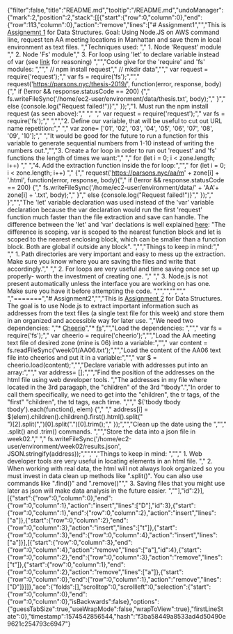 {"filter":false,"title":"README.md","tooltip":"/README.md","undoManager":{"mark":2,"position":2,"stack":[[{"start":{"row":0,"column":0},"end":{"row":113,"column":0},"action":"remove","lines":["# Assignment1","","This is [Assignemnt 1](https://github.com/visualizedata/data-structures/blob/master/weekly_assignment_01.md) for Data Structures. Goal: Using Node.JS on AWS command line, request ten AA meeting locations in Manhattan and save them in local environment as text files. ","Techniques used: ","         1. Node 'Request' module ","         2. Node 'Fs' module","         3. For loop using 'let' to declare variable instead of var (see [link](https://stackoverflow.com/questions/762011/whats-the-difference-between-using-let-and-var) for reasoning)                             ","","Code give for the 'require' and 'fs' modules: ","","         // npm install request","         // mkdir data","","         var request = require('request');","         var fs = require('fs');","","         request('https://parsons.nyc/thesis-2019/', function(error, response, body){","             if (!error && response.statusCode == 200) {","                 fs.writeFileSync('/home/ec2-user/environment/data/thesis.txt', body);","             }","             else {console.log(\"Request failed!\")}","         });","1. Must run the npm install request (as seen above):","         ","         ","         var request = require('request');","         var fs = require('fs');","        ","","2. Define our variable, that will be useful to cut out URL name repetition:","         ","         var zone= ['01', '02', '03', '04', '05', '06', '07', '08', '09', '10'];","         ","It would be good for the future to run a function for this variable to generate sequential numbers from 1-10 instead of writing the numbers out.","","3. Create a for loop in order to run out 'request' and 'fs' functions the length of times we want:","         ","         for  (let i = 0; i < zone.length; i++) "," ","4. Add the extraction function inside the for loop:","","         for  (let i = 0; i < zone.length; i++) ","         {","           request('https://parsons.nyc/aa/m' + zone[i] + '.html', function(error, response, body){","             if (!error && response.statusCode == 200) {","                 fs.writeFileSync('/home/ec2-user/environment/data/' + 'AA'+ zone[i] + '.txt', body);","             }","             else {console.log(\"Request failed!\")}","           });","         }","","The 'let' variable declaration was used instead of the 'var' variable declaration because the var declaration would run the first 'request' function much faster than the file extraction and save can handle. The difference between the 'let' and 'var' declations is well explained [here](https://stackoverflow.com/questions/762011/whats-the-difference-between-using-let-and-var): \"The difference is scoping. var is scoped to the nearest function block and let is scoped to the nearest enclosing block, which can be smaller than a function block. Both are global if outside any block\". ","","Things to keep in mind:","         ","         1. Path directories are very important and easy to mess up the extraction. Make sure you know where you are saving            the files and write that accordingly.","         ","         2. For loops are very useful and time saving once set up properly- worth the investment of creating one. ","         ","         3. Node.js is not present automatically unless the interface you are working on has one. Make sure you have it before attempting the code. ","","","","","  ","=======","# Assignment2","","This is [Assignment 2](https://github.com/visualizedata/data-structures/blob/master/weekly_assignment_02.md) for Data Structures. The goal is to use Node.js to extract important information such as addresses from the text files (a single text file for this week) and store them in an organized and accessible way for later use. ","We need two dependencies: ","* [Cheerio](https://www.npmjs.com/package/cheerio)","* [fs](https://nodejs.org/api/fs.html)","","Load the dependencies: ","","    var fs = require('fs');","    var cheerio = require('cheerio');","","Load the AA meeting text file of desired zone (mine is 06) into a variable:","","    var content = fs.readFileSync('week01/AA06.txt');","","Load the content of the AA06 text file into cheerios and put it in a variable:","","    var $ = cheerio.load(content);","","Declare variable with addresses put into an array:","","    var address= [];","","Find the position of the addresses on the html file using web developer tools. ","The addresses in my file where located in the 3rd paragaph, the \"children\" of the 3rd \"tbody\".","In order to call them specifically, we need to get into the \"children\", the tr tags, of the \"first\" \"children\", the td tags, each time. ","","     $('tbody tbody tbody').each(function(i, elem) {","    ","    address[i] = $(elem).children().children().first().html().split(\"<br>\")[2].split(\",\")[0].split(\".\")[0].trim();","    });","","Clean up the date using the ","","      .split() and .trim() commands. ","","Store the data into a json file in week02.","  ","    fs.writeFileSync('/home/ec2-user/environment/week02/results.json', JSON.stringify(address));","","","Things to keep in mind: ","","    1. Web developer tools are very useful in locating elements in an html file. ","    2. When working with real data, the html will not always look organized so you must invest in data clean up methods like \".split()\". You can also use commands like \".find()\" and \".remove()\"","    3. Saving files that you might use later as json will make data analysis in the future easier. ",""],"id":2}],[{"start":{"row":0,"column":0},"end":{"row":0,"column":1},"action":"insert","lines":["D"],"id":3},{"start":{"row":0,"column":1},"end":{"row":0,"column":2},"action":"insert","lines":["a"]},{"start":{"row":0,"column":2},"end":{"row":0,"column":3},"action":"insert","lines":["t"]},{"start":{"row":0,"column":3},"end":{"row":0,"column":4},"action":"insert","lines":["a"]}],[{"start":{"row":0,"column":3},"end":{"row":0,"column":4},"action":"remove","lines":["a"],"id":4},{"start":{"row":0,"column":2},"end":{"row":0,"column":3},"action":"remove","lines":["t"]},{"start":{"row":0,"column":1},"end":{"row":0,"column":2},"action":"remove","lines":["a"]},{"start":{"row":0,"column":0},"end":{"row":0,"column":1},"action":"remove","lines":["D"]}]]},"ace":{"folds":[],"scrolltop":0,"scrollleft":0,"selection":{"start":{"row":0,"column":0},"end":{"row":0,"column":0},"isBackwards":false},"options":{"guessTabSize":true,"useWrapMode":false,"wrapToView":true},"firstLineState":0},"timestamp":1574542856544,"hash":"f3ba58449a8533ad4d50490e9621c254793c6947"}